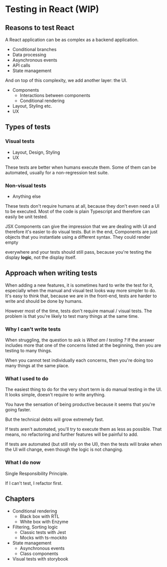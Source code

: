 # Testing in React (WIP)

## Reasons to test React

A React application can be as complex as a backend application.

- Conditional branches
- Data processing
- Asynchronous events
- API calls
- State management

And on top of this complexity, we add another layer: the UI.

- Components
  - Interactions between components  
  - Conditional rendering
- Layout, Styling etc.
- UX

## Types of tests

### Visual tests

- Layout, Design, Styling
- UX

These tests are better when humans execute them.
Some of them can be automated, usually for a non-regression test suite.

### Non-visual tests

- Anything else 

These tests don't require humans at all, because they don't even need a UI to be executed.
Most of the code is plain Typescript and therefore can easily be unit tested.

JSX Components can give the impression that we are dealing with UI and therefore it's easier
to do visual tests.
But in the end, Components are just objects that you instantiate using a different syntax.
They could render empty <div> everywhere and your tests should still pass, because you're testing
the display **logic**, not the display itself.  

## Approach when writing tests

When adding a new features, it is sometimes hard to write the test for it,
especially when the manual and visual test looks way more simpler to do.
It's easy to think that, because we are in the front-end, tests are harder to write
and should be done by humans. 

However most of the time, tests don't require manual / visual tests.
The problem is that you're likely to test many things at the same time.

### Why I can't write tests

When struggling, the question to ask is *What am I testing ?*
If the answer includes more that one of the concerns listed at the beginning,
then you are testing to many things.

When you cannot test individually each concerns, then you're doing too many things
at the same place.

### What I used to do

The easiest thing to do for the very short term is do manual testing in the UI.
It looks simple, doesn't require to write anything.

You have the sensation of being productive because it seems that you're going faster.

But the technical debts will grow extremely fast.

If tests aren't automated, you'll try to execute them as less as possible.
That means, no refactoring and further features will be painful to add.

If tests are automated (but still rely on the UI), then the tests will brake
when the UI will change, even though the logic is not changing.   

### What I do now

Single Responsibility Principle.

If I can't test, I refactor first.

## Chapters

- Conditional rendering
  - Black box with RTL
  - White box with Enzyme
- Filtering, Sorting logic
  - Classic tests with Jest
  - Mocks with ts-mockito
- State management
  - Asynchronous events
  - Class components
- Visual tests with storybook
